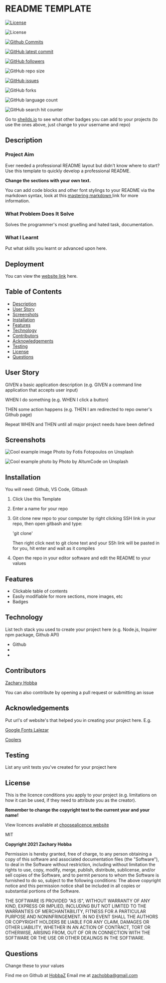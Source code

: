 # README TEMPLATE

[![License](https://img.shields.io/badge/License-MIT-blue.svg)](https://choosealicense.com/licenses/mit/)

![License](https://img.shields.io/badge/Made%20with-Markdown-darkgreen.svg)

[![Github Commits](https://img.shields.io/github/commit-activity/w/HobbaZ/README-template)](https://github.com/HobbaZ/README-template/commits)

[![GitHub latest commit](https://img.shields.io/github/last-commit/HobbaZ/README-template)](https://github.com/HobbaZ/README-template/branches)

[![GitHub followers](https://img.shields.io/github/followers/HobbaZ.svg)]()

![GitHub repo size](https://img.shields.io/github/repo-size/HobbaZ/README-template)

[![GitHub issues](https://img.shields.io/github/issues/HobbaZ/README-template)](https://img.shields.io/github/issues/HobbaZ/README-template)

![GitHub forks](https://img.shields.io/github/forks/HobbaZ/README-template)

![GitHub language count](https://img.shields.io/github/languages/count/HobbaZ/README-template)

![GitHub search hit counter](https://img.shields.io/github/search/HobbaZ/README-template/hits)

Go to [sheilds.io](https://img.shields.io) to see what other badges you can add to your projects (to use the ones above, just change to your username and repo)

## Description
### Project Aim ###
Ever needed a professional README layout but didn't know where to start? Use this template to quickly develop a professional README. 


**Change the sections with your own text.**


You can add code blocks and other font stylings to your README via the markdown syntax, look at this [mastering markdown ](https://guides.github.com/features/mastering-markdown/) link for more information.

### What Problem Does It Solve ###
Solves the programmer's most gruelling and hated task, documentation.

### What I Learnt ###
Put what skills you learnt or advanced upon here.

## Deployment
You can view the [website link](https://github.com/HobbaZ/README-template) here. 


## Table of Contents
- [Description](#description)
- [User Story](#user-story)
- [Screenshots](#screenshots)
- [Installation](#installation)
- [Features](#features)
- [Technology](#technology)
- [Contributors](#contributors)
- [Acknowledgements](#acknowledgements)
- [Testing](#testing)
- [License](#license)
- [Questions](#questions)

## User Story
GIVEN a basic application description (e.g. GIVEN a command line application that accepts user input)

WHEN I do something (e.g. WHEN I click a button)

THEN some action happens (e.g. THEN I am redirected to repo owner's Github page)

Repeat WHEN and THEN until all major project needs have been defined

## Screenshots
![Cool example image Photo by <a href="https://unsplash.com/@ffstop?utm_source=unsplash&utm_medium=referral&utm_content=creditCopyText">Fotis Fotopoulos</a> on <a href="https://unsplash.com/s/photos/programming?utm_source=unsplash&utm_medium=referral&utm_content=creditCopyText">Unsplash</a>
  ](./assets/images/fotis-fotopoulos-DuHKoV44prg-unsplash.jpg)
  
![Cool example photo by Photo by <a href="https://unsplash.com/@altumcode?utm_source=unsplash&utm_medium=referral&utm_content=creditCopyText">AltumCode</a> on <a href="https://unsplash.com/s/photos/programming?utm_source=unsplash&utm_medium=referral&utm_content=creditCopyText">Unsplash</a>
  ](./assets/images/altumcode-XMFZqrGyV-Q-unsplash.jpg)

## Installation
You will need: 
Github, VS Code, Gitbash

1. Click Use this Template
2. Enter a name for your repo
3. Git clone new repo to your computer by right clicking SSH link in your repo, then open gitbash and type:

    'git clone' 
    
    Then right click next to git clone text and your SSh link will be pasted in for you, hit enter and wait as it compiles

4. Open the repo in your editor software and edit the README to your values

## Features
- Clickable table of contents
- Easily modifiable for more sections, more images, etc
- Badges

## Technology
List tech stack you used to create your project here (e.g. Node.js, Inquirer npm package, Github API)
- Github
- 
- 

## Contributors
[Zachary Hobba](https://github.com/HobbaZ)

You can also contribute by opening a pull request or submitting an issue

## Acknowledgements
Put url's of website's that helped you in creating your project here.
E.g.

[Google Fonts Lalezar](https://fonts.google.com/specimen/Lalezar?category=Display#standard-styles)

[Coolers](https://coolors.co/)

## Testing
List any unit tests you've created for your project here

## License

This is the licence conditions you apply to your project (e.g. limitations on how it can be used, if they need to attribute you as the creator). 

**Remember to change the copyright test to the current year and your name!**

View licences available at [choosealicence website](https://choosealicense.com/licenses/)

MIT

**Copyright 2021 Zachary Hobba**

Permission is hereby granted, free of charge, to any person obtaining a copy of this software and associated documentation files (the "Software"), to deal in the Software without restriction, including without limitation the rights to use, copy, modify, merge, publish, distribute, sublicense, and/or sell copies of the Software, and to permit persons to whom the Software is furnished to do so, subject to the following conditions:
The above copyright notice and this permission notice shall be included in all copies or substantial portions of the Software.
    
THE SOFTWARE IS PROVIDED "AS IS", WITHOUT WARRANTY OF ANY KIND, EXPRESS OR IMPLIED, INCLUDING BUT NOT LIMITED TO THE WARRANTIES OF MERCHANTABILITY, FITNESS FOR A PARTICULAR PURPOSE AND NONINFRINGEMENT. IN NO EVENT SHALL THE AUTHORS OR COPYRIGHT HOLDERS BE LIABLE FOR ANY CLAIM, DAMAGES OR OTHER LIABILITY, WHETHER IN AN ACTION OF CONTRACT, TORT OR OTHERWISE, ARISING FROM, OUT OF OR IN CONNECTION WITH THE SOFTWARE OR THE USE OR OTHER DEALINGS IN THE SOFTWARE.

## Questions
Change these to your values

Find me on Github at [HobbaZ](https://github.com/HobbaZ)
Email me at [zachobba@gmail.com](zachobba@gmail.com)